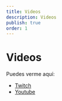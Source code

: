 ```yaml
---
title: Videos
description: Videos
publish: true
order: 1
---
```


# Videos

Puedes verme aquí:

* [Twitch](https://www.twitch.tv/d3v0ps)
* [Youtube](https://www.youtube.com/channel/UC35_waW3xheFB9ex9ju0S7w)
